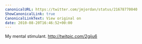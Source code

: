 ```yaml
---
canonicalURL: https://twitter.com/jmjordan/status/21678770040
ShowCanonicalLink: true
CanonicalLinkText: View original on
date: 2010-08-20T16:46:52+00:00
---
```

My mental stimulant. http://twitpic.com/2giju6